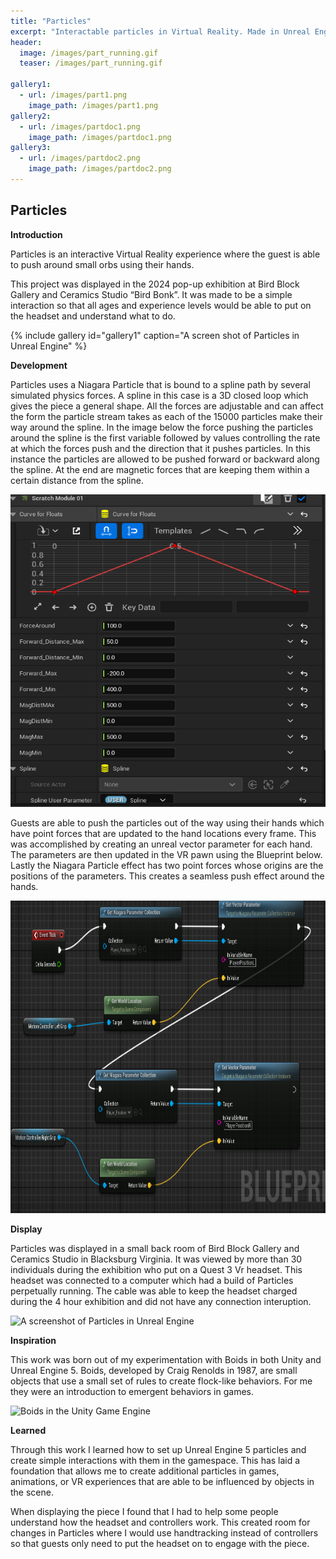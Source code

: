 ```yaml
---
title: "Particles"
excerpt: "Interactable particles in Virtual Reality. Made in Unreal Engine, November, 2024"
header:
  image: /images/part_running.gif
  teaser: /images/part_running.gif
  
gallery1:
  - url: /images/part1.png
    image_path: /images/part1.png
gallery2:
  - url: /images/partdoc1.png
    image_path: /images/partdoc1.png
gallery3:
  - url: /images/partdoc2.png
    image_path: /images/partdoc2.png
---
```


## Particles

**Introduction**

Particles is an interactive Virtual Reality experience where the guest is able to push around small orbs using their hands.

This project was displayed in the 2024 pop-up exhibition at Bird Block Gallery and Ceramics Studio “Bird Bonk”. It was made to be a simple interaction so that all ages and experience levels would be able to put on the headset and understand what to do.


{% include gallery id="gallery1" caption="A screen shot of Particles in Unreal Engine" %}

**Development**

Particles uses a Niagara Particle that is bound to a spline path by several simulated physics forces. A spline in this case is a 3D closed loop which gives the piece a general shape. All the forces are adjustable and can affect the form the particle stream takes as each of the 15000 particles make their way around the spline. In the image below the force pushing the particles around the spline is the first variable followed by values controlling the rate at which the forces push and the direction that it pushes particles. In this instance the particles are allowed to be pushed forward or backward along the spline. At the end are magnetic forces that are keeping them within a certain distance from the spline.

<img src="/images/partdoc1.png" alt="A screenshot of Particles in Unreal Engine" width="720" height="500">


Guests are able to push the particles out of the way using their hands which have point forces that are updated to the hand locations every frame. This was accomplished by creating an unreal vector parameter for each hand. The parameters are then updated in the VR pawn using the Blueprint below. Lastly the Niagara Particle effect has two point forces whose origins are the positions of the parameters. This creates a seamless push effect around the hands.

<img src="/images/partdoc2.png" alt="A screenshot of Particles in Unreal Engine" width="720" height="500">

**Display**

Particles was displayed in a small back room of Bird Block Gallery and Ceramics Studio in Blacksburg Virginia. It was viewed by more than 30 individuals during the exhibition who put on a Quest 3 Vr headset. This headset was connected to a computer which had a build of Particles perpetually running. The cable was able to keep the headset charged during the 4 hour exhibition and did not have any connection interuption.

 <img src="/images/part_space.jpg" alt="A screenshot of Particles in Unreal Engine" width="720" height="500">

 **Inspiration**
 
This work was born out of my experimentation with Boids in both Unity and Unreal Engine 5. Boids, developed by Craig Renolds in 1987, are small objects that use a small set of rules to create flock-like behaviors. For me they were an introduction to emergent behaviors in games.

<img src="/images/Boids.gif" alt="Boids in the Unity Game Engine" width="720" height="500">

 **Learned**

Through this work I learned how to set up Unreal Engine 5 particles and create simple interactions with them in the gamespace. This has laid a foundation that allows me to create additional particles in games, animations, or VR experiences that are able to be influenced by objects in the scene.

When displaying the piece I found that I had to help some people understand how the headset and controllers work. This created room for changes in Particles where I would use handtracking instead of controllers so that guests only need to put the headset on to engage with the piece.

